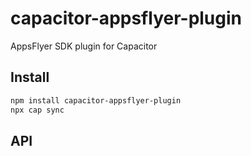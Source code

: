# capacitor-appsflyer-plugin

AppsFlyer SDK plugin for Capacitor

## Install

```bash
npm install capacitor-appsflyer-plugin
npx cap sync
```

## API

<docgen-index></docgen-index>

<docgen-api>
<!-- run docgen to generate docs from the source -->
<!-- More info: https://github.com/ionic-team/capacitor-docgen -->
</docgen-api>
